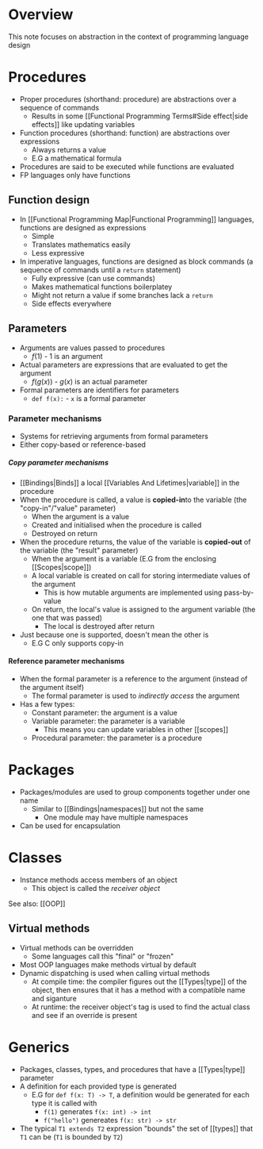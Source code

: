 # Overview
This note focuses on abstraction in the context of programming language design

# Procedures
- Proper procedures (shorthand: procedure) are abstractions over a sequence of commands
	- Results in some [[Functional Programming Terms#Side effect|side effects]] like updating variables
- Function procedures (shorthand: function) are abstractions over expressions
	- Always returns a value
	- E.G a mathematical formula
- Procedures are said to be executed while functions are evaluated
- FP languages only have functions

## Function design
- In [[Functional Programming Map|Functional Programming]] languages, functions are designed as expressions
	- Simple
	- Translates mathematics easily
	- Less expressive
- In imperative languages, functions are designed as block commands (a sequence of commands until a `return` statement)
	- Fully expressive (can use commands)
	- Makes mathematical functions boilerplatey
	- Might not return a value if some branches lack a `return`
	- Side effects everywhere

## Parameters
- Arguments are values passed to procedures
	- $f(1)$ - 1 is an argument
- Actual parameters are expressions that are evaluated to get the argument
	- $f(g(x))$ - $g(x)$ is an actual parameter
- Formal parameters are identifiers for parameters
	- `def f(x):` - `x` is a formal parameter

### Parameter mechanisms
- Systems for retrieving arguments from formal parameters
- Either copy-based or reference-based

##### Copy parameter mechanisms
- [[Bindings|Binds]] a local [[Variables And Lifetimes|variable]] in the procedure
- When the procedure is called, a value is **copied-in**to the variable (the "copy-in"/"value" parameter)
	- When the argument is a value
	- Created and initialised when the procedure is called
	- Destroyed on return
- When the procedure returns, the value of the variable is **copied-out** of the variable (the "result" parameter)
	- When the argument is a variable (E.G from the enclosing [[Scopes|scope]])
	- A local variable is created on call for storing intermediate values  of the argument
		- This is how mutable arguments are implemented using pass-by-value
	- On return, the local's value is assigned to the argument variable (the one that was passed)
		- The local is destroyed after return
- Just because one is supported, doesn't mean the other is
	- E.G C only supports copy-in

#### Reference parameter mechanisms
- When the formal parameter is a reference to the argument (instead of the argument itself)
	- The formal parameter is used to *indirectly access* the argument
- Has a few types:
	- Constant parameter: the argument is a value
	- Variable parameter: the parameter is a variable
		- This means you can update variables in other [[scopes]]
	- Procedural parameter: the parameter is a procedure

# Packages
- Packages/modules are used to group components together under one name
	- Similar to [[Bindings|namespaces]] but not the same
		- One module may have multiple namespaces
- Can be used for encapsulation

# Classes
- Instance methods access members of an object
	- This object is called the *receiver object*

See also: [[OOP]]

## Virtual methods
- Virtual methods can be overridden
	- Some languages call this "final" or "frozen"
- Most OOP languages make methods virtual by default
- Dynamic dispatching is used when calling virtual methods
	- At compile time: the compiler figures out the [[Types|type]] of the object, then ensures that it has a method with a compatible name and siganture
	- At runtime: the receiver object's tag is used to find the actual class and see if an override is present

# Generics
- Packages, classes, types, and procedures that have a [[Types|type]] parameter
- A definition for each provided type is generated
	- E.G for `def f(x: T) -> T`, a definition would be generated for each type it is called with
		- `f(1)` generates `f(x: int) -> int`
		- `f("hello")` genereates `f(x: str) -> str`
- The typical `T1 extends T2` expression "bounds" the set of [[types]] that `T1` can be (`T1` is bounded by `T2`)